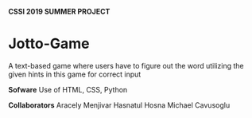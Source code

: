 **CSSI 2019 SUMMER PROJECT**
# Jotto-Game
  A text-based game where users have to figure out the word utilizing the given hints in this game for correct input
  
**Sofware**
  Use of HTML, CSS, Python
  
**Collaborators**
  Aracely Menjivar
  Hasnatul Hosna
  Michael Cavusoglu
